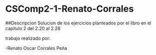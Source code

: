 # CSComp2-1-Renato-Corrales
##Descripcion
Solucion de los ejercicios planteados por el libro en el capitulo 2 del 2.20 al 2.28

trabajo realizado por:

-Renato Oscar Corrales Peña


